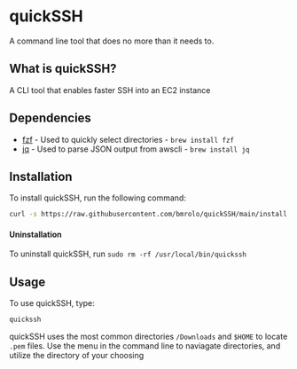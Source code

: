 # quickSSH
A command line tool that does no more than it needs to.

## What is quickSSH?
A CLI tool that enables faster SSH into an EC2 instance

## Dependencies
- [fzf](https://github.com/junegunn/fzf?tab=readme-ov-file#using-homebrew) - Used to quickly select directories - `brew install fzf`
- [jq](https://github.com/jqlang/jq) - Used to parse JSON output from awscli - `brew install jq`

## Installation

To install quickSSH, run the following command:

```sh
curl -s https://raw.githubusercontent.com/bmrolo/quickSSH/main/install.sh | bash
```
#### Uninstallation
To uninstall quickSSH, run `sudo rm -rf /usr/local/bin/quickssh`


## Usage
To use quickSSH, type:
```sh
quickssh
```
quickSSH uses the most common directories `/Downloads` and `$HOME` to locate `.pem` files. Use the menu in the command line to naviagate directories, and utilize the directory of your choosing


